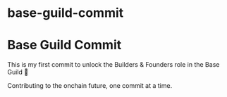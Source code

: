 # base-guild-commit
# Base Guild Commit

This is my first commit to unlock the Builders & Founders role in the Base Guild 🚀

Contributing to the onchain future, one commit at a time.
